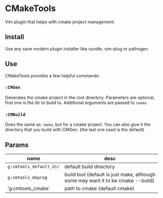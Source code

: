 # CMakeTools

Vim plugin that helps with cmake project management.


## Install

Use any sane modern plugin installer like vundle, vim-plug or pathogen.

## Use

CMakeTools provides a few helpful commands:

### `:CMGen`

Generates the cmake project in the root directory. Parameters are optional, first one is the dir to build to. Additional arguments are passed to `cmake`

### `:CMBuild`

Does the same as `:make`, but for a cmake project. You can also give it the directory that you build with CMGen. (the last one used is the default)

## Params

| name | desc|
| --- | --- |
| `g:cmtools_default_dir` | default build directory |
| `g:cmtools_mkprog` | build tool (default is just make, although some may want it to be cmake --build)
| 'g:cmtools_cmake` | path to cmake (default cmake) |
